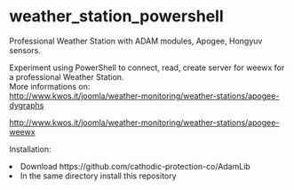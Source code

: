 # weather_station_powershell
Professional Weather Station with ADAM modules, Apogee, Hongyuv sensors.

Experiment using PowerShell to connect, read, create server for weewx for a professional Weather Station.<br>
More informations on:<br>
http://www.kwos.it/joomla/weather-monitoring/weather-stations/apogee-dygraphs

http://www.kwos.it/joomla/weather-monitoring/weather-stations/apogee-weewx

Installation:<br>
<li>Download https://github.com/cathodic-protection-co/AdamLib
<li>In the same directory install this repository
